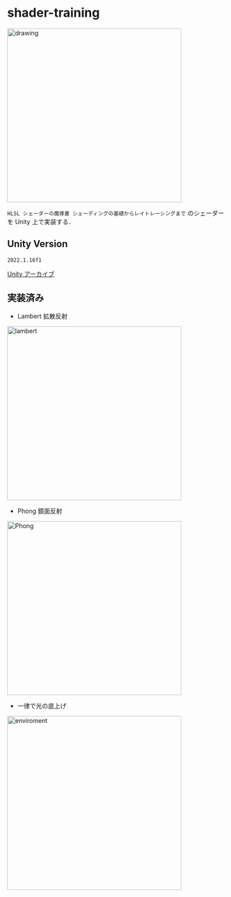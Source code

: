 # shader-training
<img src="https://user-images.githubusercontent.com/27854055/203566484-64452fd3-d1bf-45ad-9415-89f078e08fc8.png" alt="drawing" width="400"/>

`HLSL シェーダーの魔導書 シェーディングの基礎からレイトレーシングまで` のシェーダーを Unity 上で実装する．

## Unity Version
`2022.1.16f1`

[Unity アーカイブ](https://unity3d.com/jp/get-unity/download/archive)

## 実装済み
- Lambert 拡散反射

<img src="https://user-images.githubusercontent.com/27854055/203568564-3cef7520-365d-4219-bfaf-8a3bf39407c6.png" alt="lambert" width="400"/>

- Phong 鏡面反射
<img src="https://user-images.githubusercontent.com/27854055/203568812-719bfdb1-9289-4f37-8c46-ad7b3e6ffe0e.png" alt="Phong" width="400"/>

- 一律で光の底上げ
<img src="https://user-images.githubusercontent.com/27854055/203569003-dc4a3464-bf3c-45d8-9661-52d1c31f7361.png" alt="enviroment" width="400"/>
